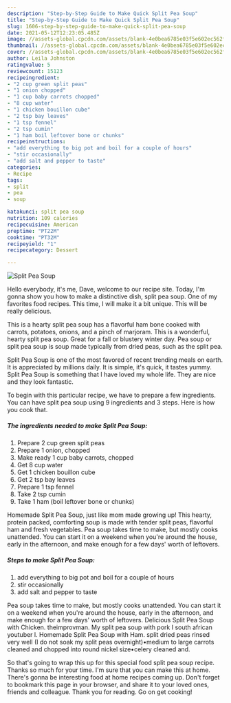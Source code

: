 ```yaml
---
description: "Step-by-Step Guide to Make Quick Split Pea Soup"
title: "Step-by-Step Guide to Make Quick Split Pea Soup"
slug: 1606-step-by-step-guide-to-make-quick-split-pea-soup
date: 2021-05-12T12:23:05.485Z
image: //assets-global.cpcdn.com/assets/blank-4e0bea6785e03f5e602ec562f230caae08da540cada707380b4fe1bbebba43da.png
thumbnail: //assets-global.cpcdn.com/assets/blank-4e0bea6785e03f5e602ec562f230caae08da540cada707380b4fe1bbebba43da.png
cover: //assets-global.cpcdn.com/assets/blank-4e0bea6785e03f5e602ec562f230caae08da540cada707380b4fe1bbebba43da.png
author: Leila Johnston
ratingvalue: 5
reviewcount: 15123
recipeingredient:
- "2 cup green split peas"
- "1 onion chopped"
- "1 cup baby carrots chopped"
- "8 cup water"
- "1 chicken bouillon cube"
- "2 tsp bay leaves"
- "1 tsp fennel"
- "2 tsp cumin"
- "1 ham boil leftover bone or chunks"
recipeinstructions:
- "add everything to big pot and boil for a couple of hours"
- "stir occasionally"
- "add salt and pepper to taste"
categories:
- Recipe
tags:
- split
- pea
- soup

katakunci: split pea soup 
nutrition: 109 calories
recipecuisine: American
preptime: "PT22M"
cooktime: "PT32M"
recipeyield: "1"
recipecategory: Dessert

---
```



![Split Pea Soup](//assets-global.cpcdn.com/assets/blank-4e0bea6785e03f5e602ec562f230caae08da540cada707380b4fe1bbebba43da.png)

Hello everybody, it's me, Dave, welcome to our recipe site. Today, I'm gonna show you how to make a distinctive dish, split pea soup. One of my favorites food recipes. This time, I will make it a bit unique. This will be really delicious.

This is a hearty split pea soup has a flavorful ham bone cooked with carrots, potatoes, onions, and a pinch of marjoram. This is a wonderful, hearty split pea soup. Great for a fall or blustery winter day. Pea soup or split pea soup is soup made typically from dried peas, such as the split pea.

Split Pea Soup is one of the most favored of recent trending meals on earth. It is appreciated by millions daily. It is simple, it's quick, it tastes yummy. Split Pea Soup is something that I have loved my whole life. They are nice and they look fantastic.


To begin with this particular recipe, we have to prepare a few ingredients. You can have split pea soup using 9 ingredients and 3 steps. Here is how you cook that.

<!--inarticleads1-->

##### The ingredients needed to make Split Pea Soup:

1. Prepare 2 cup green split peas
1. Prepare 1 onion, chopped
1. Make ready 1 cup baby carrots, chopped
1. Get 8 cup water
1. Get 1 chicken bouillon cube
1. Get 2 tsp bay leaves
1. Prepare 1 tsp fennel
1. Take 2 tsp cumin
1. Take 1 ham (boil leftover bone or chunks)


Homemade Split Pea Soup, just like mom made growing up! This hearty, protein packed, comforting soup is made with tender split peas, flavorful ham and fresh vegetables. Pea soup takes time to make, but mostly cooks unattended. You can start it on a weekend when you&#39;re around the house, early in the afternoon, and make enough for a few days&#39; worth of leftovers. 

<!--inarticleads2-->

##### Steps to make Split Pea Soup:

1. add everything to big pot and boil for a couple of hours
1. stir occasionally
1. add salt and pepper to taste


Pea soup takes time to make, but mostly cooks unattended. You can start it on a weekend when you&#39;re around the house, early in the afternoon, and make enough for a few days&#39; worth of leftovers. Delicious Split Pea Soup with Chicken. theimprovman. My split pea soup with pork I south african youtuber l. Homemade Split Pea Soup with Ham. split dried peas rinsed very well (I do not soak my split peas overnight)•medium to large carrots cleaned and chopped into round nickel size•celery cleaned and. 

So that's going to wrap this up for this special food split pea soup recipe. Thanks so much for your time. I'm sure that you can make this at home. There's gonna be interesting food at home recipes coming up. Don't forget to bookmark this page in your browser, and share it to your loved ones, friends and colleague. Thank you for reading. Go on get cooking!

